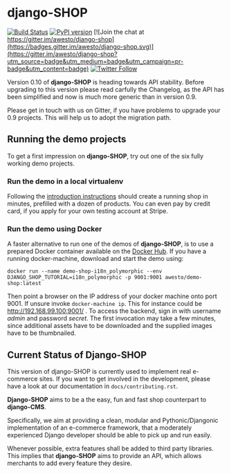 # django-SHOP

[![Build Status](https://travis-ci.org/awesto/django-shop.svg?branch=master)](https://travis-ci.org/awesto/django-shop.svg?branch=master)
[![PyPI version](https://img.shields.io/pypi/v/django-shop.svg)](https://https://pypi.python.org/pypi/django-shop)
[![Join the chat at https://gitter.im/awesto/django-shop](https://badges.gitter.im/awesto/django-shop.svg)](https://gitter.im/awesto/django-shop?utm_source=badge&utm_medium=badge&utm_campaign=pr-badge&utm_content=badge)
[![Twitter Follow](https://img.shields.io/twitter/follow/djangoSHOP.svg?style=social&label=djangoSHOP)](https://twitter.com/djangoSHOP)

Version 0.10 of **django-SHOP** is heading towards API stability. Before upgrading to this version
please read carfully the Changelog, as the API has been simplified and now is much more generic than
in version 0.9.

Please get in touch with us on Gitter, if you have problems to upgrade your 0.9 projects. This will
help us to adopt the migration path.


## Running the demo projects

To get a first impression on **django-SHOP**, try out one of the six fully working demo projects.


### Run the demo in a local virtualenv

Following the [introduction instructions](http://django-shop.readthedocs.io/en/latest/tutorial/intro.html)
should create a running shop in minutes, prefilled with a dozen of products. You can even pay by credit
card, if you apply for your own testing account at Stripe.


### Run the demo using Docker

A faster alternative to run one of the demos of **django-SHOP**, is to use a prepared Docker
container available on the [Docker Hub](https://hub.docker.com/r/awesto/demo-shop/).
If you have a running docker-machine, download and start the demo using:

```
docker run --name demo-shop-i18n_polymorphic --env DJANGO_SHOP_TUTORIAL=i18n_polymorphic -p 9001:9001 awesto/demo-shop:latest
```

Then point a browser on the IP address of your docker machine onto port 9001. If unsure invoke
``docker-machine ip``. This for instance could be http://192.168.99.100:9001/ .
To access the backend, sign in with username *admin* and password *secret*. The first invocation
may take a few minutes, since additional assets have to be downloaded and the supplied images have
to be thumbnailed.


## Current Status of Django-SHOP

This version of django-SHOP is currently used to implement real e-commerce sites. If you want
to get involved in the development, please have a look at our documentation in ``docs/contributing.rst``.


**Django-SHOP** aims to be a the easy, fun and fast shop counterpart to **django-CMS**.

Specifically, we aim at providing a clean, modular and Pythonic/Djangonic implementation of an
e-commerce framework, that a moderately experienced Django developer should be able to pick up
and run easily.

Whenever possible, extra features shall be added to third party libraries. This implies that
**django-SHOP** aims to provide an API, which allows merchants to add every feature they desire.
